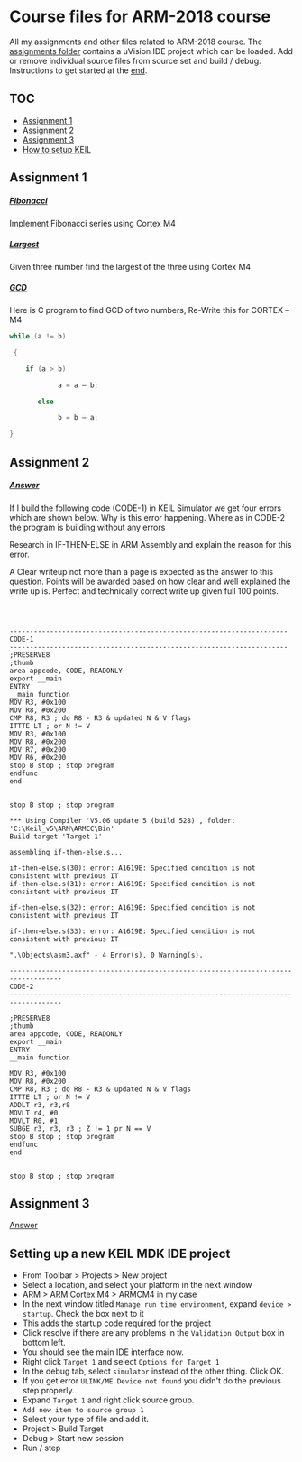 # Course files for ARM-2018 course

All my assignments and other files related to ARM-2018 course. The [assignments folder](https://github.com/zeroby0/ARM/tree/master/assignments) contains a uVision IDE project which can be loaded. Add or remove individual source files from source set and build / debug. Instructions to get started at the [end](#setting-up-a-new-keil-mdk-ide-project).

## TOC
- [Assignment 1](#assignment-1)
- [Assignment 2](#assignment-2)
- [Assignment 3](#assignment-3)
- [How to setup KEIL](#setting-up-a-new-keil-mdk-ide-project)


## Assignment 1

##### [Fibonacci](./assignments/src/1/fibonacci/fibonacci.s)
Implement Fibonacci  series using Cortex M4
##### [Largest](./assignments/src/1/largest/largest.s)
Given three number find the largest of the three using Cortex M4
##### [GCD](./assignments/src/1/GCD/GCD.s)
Here is C program to find GCD of two numbers, Re-Write this for CORTEX –M4
``` c
while (a != b)

 {

    if (a > b)

            a = a – b;

       else

            b = b – a;

}
```



## Assignment 2

##### [Answer](./assignments/src/2/2.md)

If I build the following code (CODE-1) in KEIL Simulator we get four errors which are shown below.
Why is this error happening. Where as in CODE-2 the program is building without any errors


Research in IF-THEN-ELSE in ARM Assembly and explain the reason for this error.

A Clear writeup not more than a page is expected as the answer to this question.  Points will be awarded based on how clear and well explained the write up is. Perfect and technically correct write up given full 100 points.

```



---------------------------------------------------------------------
CODE-1
---------------------------------------------------------------------
;PRESERVE8
;thumb
area appcode, CODE, READONLY
export __main
ENTRY
__main function
MOV R3, #0x100
MOV R8, #0x200
CMP R8, R3 ; do R8 - R3 & updated N & V flags
ITTTE LT ; or N != V
MOV R3, #0x100
MOV R8, #0x200
MOV R7, #0x200
MOV R6, #0x200
stop B stop ; stop program
endfunc
end


stop B stop ; stop program

*** Using Compiler 'V5.06 update 5 (build 528)', folder: 'C:\Keil_v5\ARM\ARMCC\Bin'
Build target 'Target 1'

assembling if-then-else.s...

if-then-else.s(30): error: A1619E: Specified condition is not consistent with previous IT
if-then-else.s(31): error: A1619E: Specified condition is not consistent with previous IT

if-then-else.s(32): error: A1619E: Specified condition is not consistent with previous IT

if-then-else.s(33): error: A1619E: Specified condition is not consistent with previous IT

".\Objects\asm3.axf" - 4 Error(s), 0 Warning(s).

-----------------------------------------------------------------------------------
CODE-2
-----------------------------------------------------------------------------------

;PRESERVE8
;thumb
area appcode, CODE, READONLY
export __main
ENTRY
__main function

MOV R3, #0x100
MOV R8, #0x200
CMP R8, R3 ; do R8 - R3 & updated N & V flags
ITTTE LT ; or N != V
ADDLT r3, r3,r8
MOVLT r4, #0
MOVLT R0, #1 
SUBGE r3, r3, r3 ; Z != 1 pr N == V
stop B stop ; stop program
endfunc
end


stop B stop ; stop program
```


## Assignment 3

[Answer](./assignments/src/3/3.md)



## Setting up a new KEIL MDK IDE project
* From Toolbar > Projects > New project
* Select a location, and select your platform in the next window
* ARM > ARM Cortex M4 > ARMCM4 in my case
* In the next window titled `Manage run time environment`, expand `device > startup`. Check the box next to it
* This adds the startup code required for the project
* Click resolve if there are any problems in the `Validation Output` box in bottom left.
* You should see the main IDE interface now. 
* Right click `Target 1` and select `Options for Target 1`
* In the debug tab, select `simulator` instead of the other thing. Click OK.
* If you get error `ULINK/ME Device not found` you didn't do the previous step properly.
* Expand `Target 1` and right click source group.
* `Add new item to source group 1`
* Select your type of file and add it.
* Project > Build Target
* Debug > Start new session
* Run / step